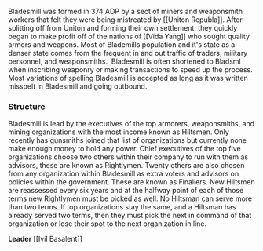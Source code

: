 Bladesmill was formed in 374 ADP by a sect of miners and weaponsmith workers that felt they were being mistreated by [[Uniton Republa]]. After splitting off from Uniton and forming their own settlement, they quickly began to make profit off of the nations of [[Vida Yang]] who sought quality armors and weapons. Most of Blademills population and it's state as a denser state comes from the frequent in and out traffic of traders, military personnel, and weaponsmiths.  Bladesmill is often shortened to Bladsml when inscribing weaponry or making transactions to speed up the process. Most variations of spelling Bladesmill is accepted as long as it was written misspelt in Bladesmill and going outbound.

### Structure

Bladesmill is lead by the executives of the top armorers, weaponsmiths, and mining organizations with the most income known as Hiltsmen. Only recently has gunsmiths joined that list of organizations but currently none make enough money to hold any power. Chief executives of the top five organizations choose two others within their company to run with them as advisors, these are known as Rightlymen. Twenty others are also chosen from any organization within Bladesmill as extra voters and advisors on policies within the government. These are known as Finaliers. New Hiltsmen are reassessed every six years and at the halfway point of each of those terms new Rightlymen must be picked as well. No Hiltsman can serve more than two terms. If top organizations stay the same, and a Hiltsman has already served two terms, then they must pick the next in command of that organization or lose their spot to the next organization in line.

**Leader**
[[Ivil Basalent]]